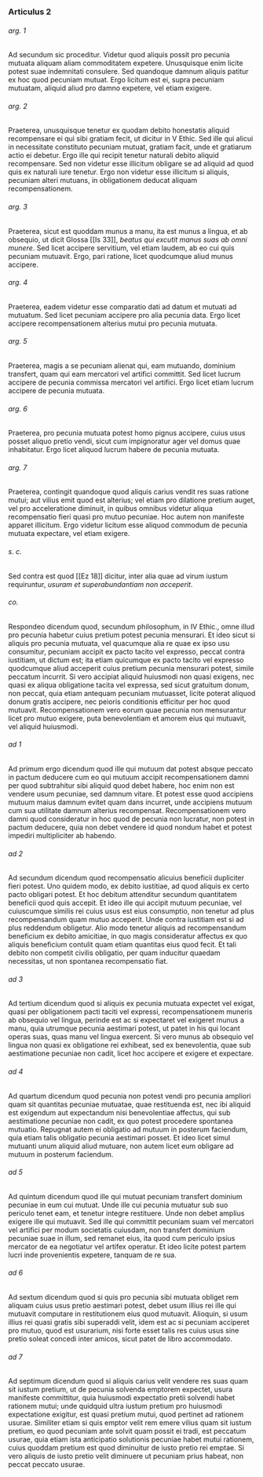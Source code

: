 ### Articulus 2

###### arg. 1
Ad secundum sic proceditur. Videtur quod aliquis possit pro pecunia mutuata aliquam aliam commoditatem expetere. Unusquisque enim licite potest suae indemnitati consulere. Sed quandoque damnum aliquis patitur ex hoc quod pecuniam mutuat. Ergo licitum est ei, supra pecuniam mutuatam, aliquid aliud pro damno expetere, vel etiam exigere.

###### arg. 2
Praeterea, unusquisque tenetur ex quodam debito honestatis aliquid recompensare ei qui sibi gratiam fecit, ut dicitur in V Ethic. Sed ille qui alicui in necessitate constituto pecuniam mutuat, gratiam facit, unde et gratiarum actio ei debetur. Ergo ille qui recipit tenetur naturali debito aliquid recompensare. Sed non videtur esse illicitum obligare se ad aliquid ad quod quis ex naturali iure tenetur. Ergo non videtur esse illicitum si aliquis, pecuniam alteri mutuans, in obligationem deducat aliquam recompensationem.

###### arg. 3
Praeterea, sicut est quoddam munus a manu, ita est munus a lingua, et ab obsequio, ut dicit Glossa [[Is 33]], *beatus qui excutit manus suas ab omni munere*. Sed licet accipere servitium, vel etiam laudem, ab eo cui quis pecuniam mutuavit. Ergo, pari ratione, licet quodcumque aliud munus accipere.

###### arg. 4
Praeterea, eadem videtur esse comparatio dati ad datum et mutuati ad mutuatum. Sed licet pecuniam accipere pro alia pecunia data. Ergo licet accipere recompensationem alterius mutui pro pecunia mutuata.

###### arg. 5
Praeterea, magis a se pecuniam alienat qui, eam mutuando, dominium transfert, quam qui eam mercatori vel artifici committit. Sed licet lucrum accipere de pecunia commissa mercatori vel artifici. Ergo licet etiam lucrum accipere de pecunia mutuata.

###### arg. 6
Praeterea, pro pecunia mutuata potest homo pignus accipere, cuius usus posset aliquo pretio vendi, sicut cum impignoratur ager vel domus quae inhabitatur. Ergo licet aliquod lucrum habere de pecunia mutuata.

###### arg. 7
Praeterea, contingit quandoque quod aliquis carius vendit res suas ratione mutui; aut vilius emit quod est alterius; vel etiam pro dilatione pretium auget, vel pro acceleratione diminuit, in quibus omnibus videtur aliqua recompensatio fieri quasi pro mutuo pecuniae. Hoc autem non manifeste apparet illicitum. Ergo videtur licitum esse aliquod commodum de pecunia mutuata expectare, vel etiam exigere.

###### s. c.
Sed contra est quod [[Ez 18]] dicitur, inter alia quae ad virum iustum requiruntur, *usuram et superabundantiam non acceperit*.

###### co.
Respondeo dicendum quod, secundum philosophum, in IV Ethic., omne illud pro pecunia habetur cuius pretium potest pecunia mensurari. Et ideo sicut si aliquis pro pecunia mutuata, vel quacumque alia re quae ex ipso usu consumitur, pecuniam accipit ex pacto tacito vel expresso, peccat contra iustitiam, ut dictum est; ita etiam quicumque ex pacto tacito vel expresso quodcumque aliud acceperit cuius pretium pecunia mensurari potest, simile peccatum incurrit. Si vero accipiat aliquid huiusmodi non quasi exigens, nec quasi ex aliqua obligatione tacita vel expressa, sed sicut gratuitum donum, non peccat, quia etiam antequam pecuniam mutuasset, licite poterat aliquod donum gratis accipere, nec peioris conditionis efficitur per hoc quod mutuavit. Recompensationem vero eorum quae pecunia non mensurantur licet pro mutuo exigere, puta benevolentiam et amorem eius qui mutuavit, vel aliquid huiusmodi.

###### ad 1
Ad primum ergo dicendum quod ille qui mutuum dat potest absque peccato in pactum deducere cum eo qui mutuum accipit recompensationem damni per quod subtrahitur sibi aliquid quod debet habere, hoc enim non est vendere usum pecuniae, sed damnum vitare. Et potest esse quod accipiens mutuum maius damnum evitet quam dans incurret, unde accipiens mutuum cum sua utilitate damnum alterius recompensat. Recompensationem vero damni quod consideratur in hoc quod de pecunia non lucratur, non potest in pactum deducere, quia non debet vendere id quod nondum habet et potest impediri multipliciter ab habendo.

###### ad 2
Ad secundum dicendum quod recompensatio alicuius beneficii dupliciter fieri potest. Uno quidem modo, ex debito iustitiae, ad quod aliquis ex certo pacto obligari potest. Et hoc debitum attenditur secundum quantitatem beneficii quod quis accepit. Et ideo ille qui accipit mutuum pecuniae, vel cuiuscumque similis rei cuius usus est eius consumptio, non tenetur ad plus recompensandum quam mutuo acceperit. Unde contra iustitiam est si ad plus reddendum obligetur. Alio modo tenetur aliquis ad recompensandum beneficium ex debito amicitiae, in quo magis consideratur affectus ex quo aliquis beneficium contulit quam etiam quantitas eius quod fecit. Et tali debito non competit civilis obligatio, per quam inducitur quaedam necessitas, ut non spontanea recompensatio fiat.

###### ad 3
Ad tertium dicendum quod si aliquis ex pecunia mutuata expectet vel exigat, quasi per obligationem pacti taciti vel expressi, recompensationem muneris ab obsequio vel lingua, perinde est ac si expectaret vel exigeret munus a manu, quia utrumque pecunia aestimari potest, ut patet in his qui locant operas suas, quas manu vel lingua exercent. Si vero munus ab obsequio vel lingua non quasi ex obligatione rei exhibeat, sed ex benevolentia, quae sub aestimatione pecuniae non cadit, licet hoc accipere et exigere et expectare.

###### ad 4
Ad quartum dicendum quod pecunia non potest vendi pro pecunia ampliori quam sit quantitas pecuniae mutuatae, quae restituenda est, nec ibi aliquid est exigendum aut expectandum nisi benevolentiae affectus, qui sub aestimatione pecuniae non cadit, ex quo potest procedere spontanea mutuatio. Repugnat autem ei obligatio ad mutuum in posterum faciendum, quia etiam talis obligatio pecunia aestimari posset. Et ideo licet simul mutuanti unum aliquid aliud mutuare, non autem licet eum obligare ad mutuum in posterum faciendum.

###### ad 5
Ad quintum dicendum quod ille qui mutuat pecuniam transfert dominium pecuniae in eum cui mutuat. Unde ille cui pecunia mutuatur sub suo periculo tenet eam, et tenetur integre restituere. Unde non debet amplius exigere ille qui mutuavit. Sed ille qui committit pecuniam suam vel mercatori vel artifici per modum societatis cuiusdam, non transfert dominium pecuniae suae in illum, sed remanet eius, ita quod cum periculo ipsius mercator de ea negotiatur vel artifex operatur. Et ideo licite potest partem lucri inde provenientis expetere, tanquam de re sua.

###### ad 6
Ad sextum dicendum quod si quis pro pecunia sibi mutuata obliget rem aliquam cuius usus pretio aestimari potest, debet usum illius rei ille qui mutuavit computare in restitutionem eius quod mutuavit. Alioquin, si usum illius rei quasi gratis sibi superaddi velit, idem est ac si pecuniam acciperet pro mutuo, quod est usurarium, nisi forte esset talis res cuius usus sine pretio soleat concedi inter amicos, sicut patet de libro accommodato.

###### ad 7
Ad septimum dicendum quod si aliquis carius velit vendere res suas quam sit iustum pretium, ut de pecunia solvenda emptorem expectet, usura manifeste committitur, quia huiusmodi expectatio pretii solvendi habet rationem mutui; unde quidquid ultra iustum pretium pro huiusmodi expectatione exigitur, est quasi pretium mutui, quod pertinet ad rationem usurae. Similiter etiam si quis emptor velit rem emere vilius quam sit iustum pretium, eo quod pecuniam ante solvit quam possit ei tradi, est peccatum usurae, quia etiam ista anticipatio solutionis pecuniae habet mutui rationem, cuius quoddam pretium est quod diminuitur de iusto pretio rei emptae. Si vero aliquis de iusto pretio velit diminuere ut pecuniam prius habeat, non peccat peccato usurae.

